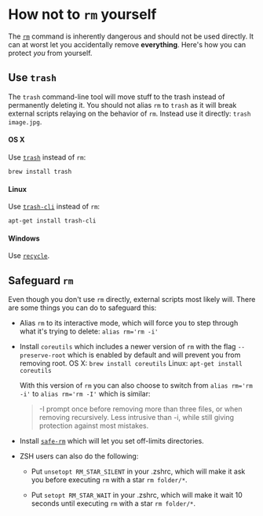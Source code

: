 # How not to `rm` yourself

The [`rm`](http://en.wikipedia.org/wiki/Rm_\(Unix\)) command is inherently dangerous and should not be used directly. It can at worst let you accidentally remove **everything**. Here's how you can protect *you* from yourself.

## Use `trash`

The `trash` command-line tool will move stuff to the trash instead of permanently deleting it. You should not alias `rm` to `trash` as it will break external scripts relaying on the behavior of `rm`. Instead use it directly: `trash image.jpg`.

#### OS X

Use [`trash`](http://hasseg.org/trash/) instead of `rm`:

```
brew install trash
```

#### Linux

Use [`trash-cli`](https://github.com/andreafrancia/trash-cli) instead of `rm`:

```
apt-get install trash-cli
```

#### Windows

Use [`recycle`](http://techie-buzz.com/softwares/recycle-files-from-windows-command-prompt.html).


## Safeguard `rm`

Even though you don't use `rm` directly, external scripts most likely will. There are some things you can do to safeguard this:

- Alias `rm` to its interactive mode, which will force you to step through what it's trying to delete: `alias rm='rm -i'`

- Install `coreutils` which includes a newer version of `rm` with the flag `--preserve-root` which is enabled by default and will prevent you from removing root.
	OS X: `brew install coreutils`
	Linux: `apt-get install coreutils`

	With this version of `rm` you can also choose to switch from `alias rm='rm -i'` to `alias rm='rm -I'` which is similar:

	> -I   prompt once before removing more than three files, or when removing recursively. Less intrusive than -i, while still giving protection against most mistakes.

- Install [`safe-rm`](http://www.safe-rm.org.nz) which will let you set off-limits directories.

- ZSH users can also do the following:
	- Put `unsetopt RM_STAR_SILENT` in your .zshrc, which will make it ask you before executing `rm` with a star `rm folder/*`.

	- Put `setopt RM_STAR_WAIT` in your .zshrc, which will make it wait 10 seconds until executing `rm` with a star `rm folder/*`.
